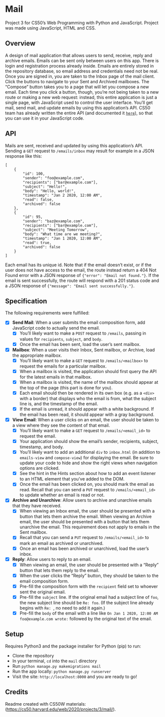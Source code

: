 # Mail
Project 3 for CS50’s Web Programming with Python and JavaScript. Project was made using JavaScript, HTML and CSS.

## Overview
A design of mail application that allows users to send, receive, reply and archive emails. Emails can be sent only between
users on this app. There is login and registration process already inside. Emails are entirely stored in the repository 
database, so email address and credentials need not be real. Once you are signed in, you are taken to the Inbox page of 
the mail client. Click the buttons to navigate to your Sent and Archived mailboxes. The “Compose” button takes you to a 
page that will let you compose a new email. Each time you click a button, though, you’re not being taken to a new route 
or making a new web request: instead, this entire application is just a single page, with JavaScript used to control the 
user interface. You’ll get mail, send mail, and update emails by using this application’s API. CS50 team has already 
written the entire API (and documented it [`here`](https://cs50.harvard.edu/web/2020/projects/3/mail/#api)), so that 
you can use it in your JavaScript code.

## API
Mails are sent, received and updated by using this application’s API. Sending a `GET` request to `/emails/inbox` may
result for example in a JSON response like this:
```
[
    {
        "id": 100,
        "sender": "foo@example.com",
        "recipients": ["bar@example.com"],
        "subject": "Hello!",
        "body": "Hello, world!",
        "timestamp": "Jan 2 2020, 12:00 AM",
        "read": false,
        "archived": false
    },
    {
        "id": 95,
        "sender": "baz@example.com",
        "recipients": ["bar@example.com"],
        "subject": "Meeting Tomorrow",
        "body": "What time are we meeting?",
        "timestamp": "Jan 1 2020, 12:00 AM",
        "read": true,
        "archived": false
    }
]
```
Each email has its unique id. Note that if the email doesn’t exist, or if the user does not have access to the email, 
the route instead return a 404 Not Found error with a JSON response of `{"error": "Email not found."}`. If the email is 
sent successfully, the route will respond with a 201 status code and a JSON response of 
`{"message": "Email sent successfully."}`.

## Specification
The following requirements were fulfilled:

- [x] **Send Mail**: When a user submits the email composition form, add JavaScript code to actually send the email.
    - [x] You’ll likely want to make a `POST` request to `/emails`, passing in values for `recipients`, `subject`, and `body`.
    - [x] Once the email has been sent, load the user’s sent mailbox.
- [x] **Mailbox**: When a user visits their Inbox, Sent mailbox, or Archive, load the appropriate mailbox.
  - [x] You’ll likely want to make a `GET` request to `/emails/<mailbox>` to request the emails for a particular mailbox.
  - [x] When a mailbox is visited, the application should first query the API for the latest emails in that mailbox.
  - [x] When a mailbox is visited, the name of the mailbox should appear at the top of the page (this part is done for you).
  - [x] Each email should then be rendered in its own box (e.g. as a `<div>` with a border) that displays who the email is from,
what the subject line is, and the timestamp of the email.
  - [x] If the email is unread, it should appear with a white background. If the email has been read, it should appear with
a gray background.
- [x] **View Email**: When a user clicks on an email, the user should be taken to a view where they see the content of that email.
  - [x] You’ll likely want to make a `GET` request to `/emails/<email_id>` to request the email.
  - [x] Your application should show the email’s sender, recipients, subject, timestamp, and body.
  - [x] You’ll likely want to add an additional `div` to `inbox.html` (in addition to `emails-view` and `compose-view`) for 
displaying the email. Be sure to update your code to hide and show the right views when navigation options are clicked.
  - [x] See the hint in the Hints section about how to add an event listener to an HTML element that you’ve added to the DOM.
  - [x] Once the email has been clicked on, you should mark the email as read. Recall that you can send a `PUT` request to
`/emails/<email_id>` to update whether an email is read or not.
- [x] **Archive and Unarchive**: Allow users to archive and unarchive emails that they have received.
  - [x] When viewing an Inbox email, the user should be presented with a button that lets them archive the email. When 
viewing an Archive email, the user should be presented with a button that lets them unarchive the email. 
This requirement does not apply to emails in the Sent mailbox.
  - [x] Recall that you can send a `PUT` request to `/emails/<email_id>` to mark an email as archived or unarchived.
  - [x] Once an email has been archived or unarchived, load the user’s inbox.
- [x] **Reply**: Allow users to reply to an email.
  - [x] When viewing an email, the user should be presented with a “Reply” button that lets them reply to the email.
  - [x] When the user clicks the “Reply” button, they should be taken to the email composition form.
  - [x] Pre-fill the composition form with the `recipient` field set to whoever sent the original email.
  - [x] Pre-fill the `subject` line. If the original email had a subject line of `foo`, the new subject line should be 
`Re: foo`. (If the subject line already begins with `Re: `, no need to add it again.)
  - [x] Pre-fill the `body` of the email with a line like `On Jan 1 2020, 12:00 AM foo@example.com wrote:` 
followed by the original text of the email.

## Setup
Requires Python3 and the package installer for Python (pip) to run:

* Clone the repository
* In your terminal, `cd` into the `mail` directory
* Run `python manage.py makemigrations mail`
* Run the app locally: `python manage.py runserver`
* Visit the site: `http://localhost:8000` and you are ready to go!

## Credits
Readme created with CS50W materials: (https://cs50.harvard.edu/web/2020/projects/3/mail/).